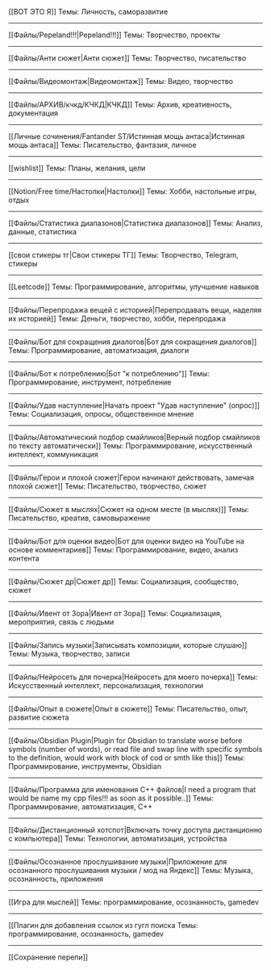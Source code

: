 [[ВОТ ЭТО Я]]
Темы: Личность, саморазвитие

---
[[Файлы/Pepeland!!!|Pepeland!!!]]
Темы: Творчество, проекты

---
[[Файлы/Анти сюжет|Анти сюжет]]
Темы: Творчество, писательство

---
[[Файлы/Видеомонтаж|Видеомонтаж]]
Темы: Видео, творчество

---
[[Файлы/АРХИВ/кчкд/КЧКД|КЧКД]]
Темы: Архив, креативность, документация

---
[[Личные сочинения/Fantander ST/Истинная мощь антаса|Истинная мощь антаса]]
Темы: Писательство, фантазия, личное

---
[[wishlist]]
Темы: Планы, желания, цели

---
[[Notion/Free time/Настолки|Настолки]]
Темы: Хобби, настольные игры, отдых

---
[[Файлы/Статистика диапазонов|Статистика диапазонов]]
Темы: Анализ, данные, статистика

---
[[свои стикеры тг|Свои стикеры ТГ]]
Темы: Творчество, Telegram, стикеры

---
[[Leetcode]]
Темы: Программирование, алгоритмы, улучшение навыков

---
[[Файлы/Перепродажа вещей с историей|Перепродавать вещи, наделяя их историей]]
Темы: Деньги, творчество, хобби, перепродажа

---
[[Файлы/Бот для сокращения диалогов|Бот для сокращения диалогов]]
Темы: Программирование, автоматизация, диалоги

---
[[Файлы/Бот к потреблению|Бот "к потреблению"]]
Темы: Программирование, инструмент, потребление

---
[[Файлы/Удав наступление|Начать проект "Удав наступление" (опрос)]]
Темы: Социализация, опросы, общественное мнение

---
[[Файлы/Автоматический подбор смайликов|Верный подбор смайликов по тексту автоматически]]
Темы: Программирование, искусственный интеллект, коммуникация

---
[[Файлы/Герои и плохой сюжет|Герои начинают действовать, замечая плохой сюжет]]
Темы: Писательство, творчество, сюжет

---
[[Файлы/Сюжет в мыслях|Сюжет на одном месте (в мыслях)]]
Темы: Писательство, креатив, самовыражение

---
[[Файлы/Бот для оценки видео|Бот для оценки видео на YouTube на основе комментариев]]
Темы: Программирование, видео, анализ контента

---
[[Файлы/Сюжет др|Сюжет др]]
Темы: Социализация, сообщество, сюжет

---
[[Файлы/Ивент от Зора|Ивент от Зора]]
Темы: Социализация, мероприятия, связь с людьми

---
[[Файлы/Запись музыки|Записывать композиции, которые слушаю]]
Темы: Музыка, творчество, записи

---
[[Файлы/Нейросеть для почерка|Нейросеть для моего почерка]]
Темы: Искусственный интеллект, персонализация, технологии

---
[[Файлы/Опыт в сюжете|Опыт в сюжете]]
Темы: Писательство, опыт, развитие сюжета

---
[[Файлы/Obsidian Plugin|Plugin for Obsidian to translate worse before symbols (number of words), or read file and swap line with specific symbols to the definition, would work with block of cod or smth like this]]
Темы: Программирование, инструменты, Obsidian

---
[[Файлы/Программа для именования C++ файлов|I need a program that would be name my cpp files!!! as soon as it possible..]]
Темы: Программирование, автоматизация, C++

---
[[Файлы/Дистанционный хотспот|Включать точку доступа дистанционно с компьютера]]
Темы: Технологии, автоматизация, устройства

---
[[Файлы/Осознанное прослушивание музыки|Приложение для осознанного прослушивания музыки / мод на Яндекс]]
Темы: Музыка, осознанность, приложения

---
[[Игра для мыслей]]
Темы: программирование, осознанность, gamedev

---
[[Плагин для добавления ссылок из гугл поиска
Темы: программирование, осознанность, gamedev

---
[[Сохранение перепи]]
